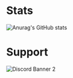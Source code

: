 # Stats
![Anurag's GitHub stats](https://github-readme-stats.vercel.app/api?username=wasabirobby&show_icons=true&theme=radical&title_color=2378ad&text_color=f7fbfc&icon_color=2378ad&bg_color=0d1117)

# Support
![Discord Banner 2](https://discordapp.com/api/guilds/871846570486796380/widget.png?style=banner2)




<!---
WasabiRobby/WasabiRobby is a ✨ special ✨ repository because its `README.md` (this file) appears on your GitHub profile.
You can click the Preview link to take a look at your changes.
--->
